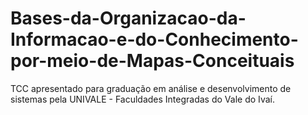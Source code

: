 # Bases-da-Organizacao-da-Informacao-e-do-Conhecimento-por-meio-de-Mapas-Conceituais
TCC apresentado para graduação em análise e desenvolvimento de sistemas pela UNIVALE - Faculdades Integradas do Vale do Ivaí.

